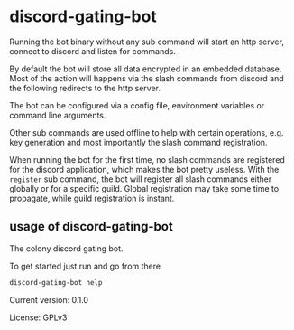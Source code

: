 # discord-gating-bot

Running the bot binary without any sub command will start an http server,
connect to discord and listen for commands. 

By default the bot will store all data encrypted in an embedded database. 
Most of the action will happens via the slash commands from discord and the 
following redirects to the http server. 

The bot can be configured via a config file, environment variables or 
command line arguments. 

Other sub commands are used offline to help with certain
operations, e.g. key generation and most importantly the slash command 
registration. 

When running the bot for the first time, no slash commands are 
registered for the discord application, which makes the bot pretty useless.
With the `register` sub command, the bot will register all slash commands either
globally or for a specific guild. Global registration may take some time to 
propagate, while guild registration is instant. 

## usage of discord-gating-bot
The colony discord gating bot.


To get started just run and go from there
```bash
discord-gating-bot help
```

Current version: 0.1.0

License: GPLv3
